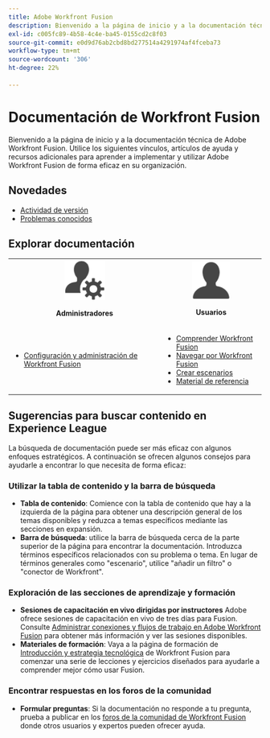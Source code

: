 ```yaml
---
title: Adobe Workfront Fusion
description: Bienvenido a la página de inicio y a la documentación técnica de Adobe Workfront Fusion. Utilice los siguientes vínculos, artículos de ayuda y recursos adicionales para aprender a implementar y utilizar Adobe Workfront Fusion de forma eficaz en su organización.
exl-id: c005fc89-4b58-4c4e-ba45-0155cd2c8f03
source-git-commit: e0d9d76ab2cbd8bd277514a4291974af4fceba73
workflow-type: tm+mt
source-wordcount: '306'
ht-degree: 22%

---
```


# Documentación de Workfront Fusion

Bienvenido a la página de inicio y a la documentación técnica de Adobe Workfront Fusion. Utilice los siguientes vínculos, artículos de ayuda y recursos adicionales para aprender a implementar y utilizar Adobe Workfront Fusion de forma eficaz en su organización.

## Novedades

* [Actividad de versión](/help/workfront-fusion/fusion-product-releases/fusion-release-activity.md)
* [Problemas conocidos](https://experienceleague.adobe.com/es/docs/workfront-known-issues/issues/fusion/workfrontfusion)

## Explorar documentación

<table>

<tr>
    <td style="text-align: center;"><img src="assets/admin-icon.png" style="width: 80px; height: 80px;"><p><b>Administradores</b></p></td>
    <td style="text-align: center;"><img src="assets/users-icon.png" style="width: 75px; height: 75px;"><p><b>Usuarios</b></p></td>
  </tr>
  <tr>
    <td>
    <ul>
    <li><a href="/help/workfront-fusion/set-up-and-manage-workfront-fusion/set-up-and-manage-workfront-fusion-toc.md">Configuración y administración de Workfront Fusion</a></li>
    </ul>
 </td>
    <td>
        <ul>
        <li><a href="/help/workfront-fusion/get-started-with-fusion/understand-fusion/understand-fusion-toc.md">Comprender Workfront Fusion</a></li>
        <li><a href="/help/workfront-fusion/get-started-with-fusion/navigate-fusion/navigate-workfront-fusion.md">Navegar por Workfront Fusion</a></li>
        <li><a href="/help/workfront-fusion/create-scenarios/create-scenarios-toc.md">Crear escenarios</a></li>
        <li><a href="/help/workfront-fusion/references/references-toc.md">Material de referencia</a></li>
        </ul>
    </td>
  </tr>
</table>

## Sugerencias para buscar contenido en Experience League

La búsqueda de documentación puede ser más eficaz con algunos enfoques estratégicos. A continuación se ofrecen algunos consejos para ayudarle a encontrar lo que necesita de forma eficaz:

### Utilizar la tabla de contenido y la barra de búsqueda

* **Tabla de contenido**: Comience con la tabla de contenido que hay a la izquierda de la página para obtener una descripción general de los temas disponibles y reduzca a temas específicos mediante las secciones en expansión.
* **Barra de búsqueda**: utilice la barra de búsqueda cerca de la parte superior de la página para encontrar la documentación. Introduzca términos específicos relacionados con su problema o tema. En lugar de términos generales como &quot;escenario&quot;, utilice &quot;añadir un filtro&quot; o &quot;conector de Workfront&quot;.

### Exploración de las secciones de aprendizaje y formación

* **Sesiones de capacitación en vivo dirigidas por instructores** Adobe ofrece sesiones de capacitación en vivo de tres días para Fusion. Consulte [Administrar conexiones y flujos de trabajo en Adobe Workfront Fusion](https://learning.adobe.com/courses/adobe_workfront/cours000000000098121.html) para obtener más información y ver las sesiones disponibles.
* **Materiales de formación**: Vaya a la página de formación de [Introducción y estrategia tecnológica](https://experienceleague.adobe.com/es/docs/workfront-learn/tutorials-workfront/fusion/welcome-to-workfront-fusion/introduction-and-tech-strategy) de Workfront Fusion para comenzar una serie de lecciones y ejercicios diseñados para ayudarle a comprender mejor cómo usar Fusion.

### Encontrar respuestas en los foros de la comunidad

* **Formular preguntas**: Si la documentación no responde a tu pregunta, prueba a publicar en los [foros de la comunidad de Workfront Fusion](https://experienceleaguecommunities.adobe.com/t5/workfront-fusion/ct-p/workfront-fusion-2?profile.language=es) donde otros usuarios y expertos pueden ofrecer ayuda.
